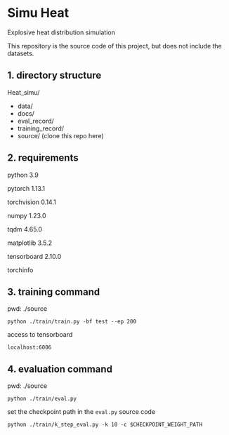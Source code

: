 # Simu Heat

Explosive heat distribution simulation

This repository is the source code of this project, but does not include the datasets.

## 1. directory structure

Heat_simu/

* data/
* docs/
* eval_record/
* training_record/
* source/ (clone this repo here)

## 2. requirements

python 3.9

pytorch 1.13.1

torchvision 0.14.1

numpy 1.23.0

tqdm 4.65.0

matplotlib 3.5.2

tensorboard 2.10.0

torchinfo

## 3. training command

pwd: ./source

`python ./train/train.py -bf test --ep 200` 

access to tensorboard

`localhost:6006`

## 4. evaluation command

pwd: ./source



`python ./train/eval.py`

set the checkpoint path in the `eval.py` source code



`python ./train/k_step_eval.py -k 10 -c $CHECKPOINT_WEIGHT_PATH`

